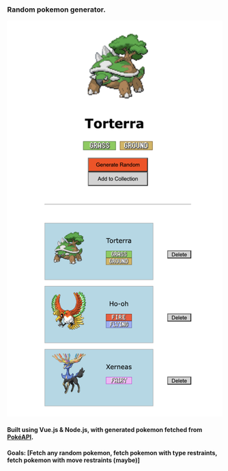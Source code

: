 ### Random pokemon generator. 

![App Screenshot](https://github.com/edwinliiiii/pokerand/blob/main/src/frontend/src/components/Screen%20Shot%202023-01-17%20at%2012.28.10%20PM.png)
#### Built using Vue.js & Node.js, with generated pokemon fetched from [PokéAPI](https://pokeapi.co).
#### Goals: [Fetch any random pokemon, fetch pokemon with type restraints, fetch pokemon with move restraints (maybe)]
